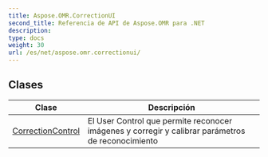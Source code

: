 ```yaml
---
title: Aspose.OMR.CorrectionUI
second_title: Referencia de API de Aspose.OMR para .NET
description: 
type: docs
weight: 30
url: /es/net/aspose.omr.correctionui/
---
```



## Clases

| Clase | Descripción |
| --- | --- |
| [CorrectionControl](./correctioncontrol/) | El User Control que permite reconocer imágenes y corregir y calibrar parámetros de reconocimiento |


